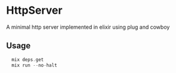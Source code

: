 # HttpServer

A minimal http server implemented in elixir using plug and cowboy

## Usage

```elixir
  mix deps.get
  mix run --no-halt
```
